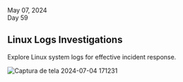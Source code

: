 May 07, 2024<br>
Day 59<br>

<h2>Linux Logs Investigations</h2>
<p>Explore Linux system logs for effective incident response.</p>

![Captura de tela 2024-07-04 171231](https://github.com/user-attachments/assets/6a6b9aee-ba29-4662-88fa-19b94137271b)
